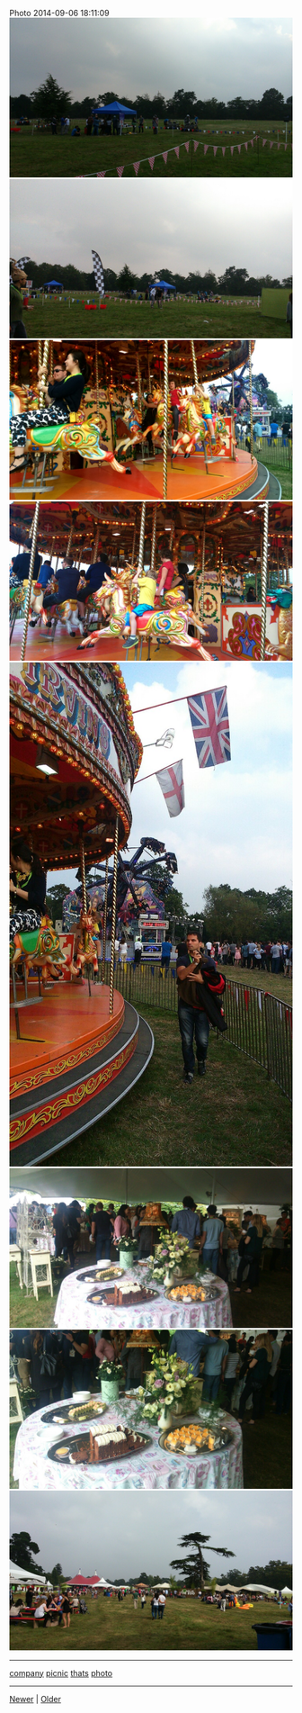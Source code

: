 <!--
title: Photo 2014-09-06 18
date: 2020-06-28T14:43:49.754Z
tags: company, picnic, thats, photo
-->


Photo 2014-09-06 18:11:09
![](96803637712-0.jpg)
![](96803637712-1.jpg)
![](96803637712-2.jpg)
![](96803637712-3.jpg)
![](96803637712-4.jpg)
![](96803637712-5.jpg)
![](96803637712-6.jpg)
![](96803637712-7.jpg)

<!--BOTTOM-POST-NAVIGATION-->
---

[company](tag-company.md) [picnic](tag-picnic.md) [thats](tag-thats.md) [photo](tag-photo.md)

---

[Newer](96784239157.md) | [Older](96803638862.md)
